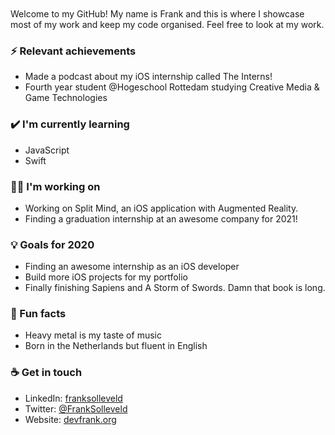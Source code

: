 <br>
<br>
Welcome to my GitHub! My name is Frank and this is where I showcase most of my work and keep my code organised. Feel free to look at my work.

### ⚡ Relevant achievements
- Made a podcast about my iOS internship called The Interns!
- Fourth year student @Hogeschool Rottedam studying Creative Media & Game Technologies


### ✔️ I'm currently learning
- JavaScript
- Swift

### 👩‍💻 I'm working on
- Working on Split Mind, an iOS application with Augmented Reality.
- Finding a graduation internship at an awesome company for 2021!

### 💡 Goals for 2020
- Finding an awesome internship as an iOS developer
- Build more iOS projects for my portfolio
- Finally finishing Sapiens and A Storm of Swords. Damn that book is long.

### 🌴 Fun facts
- Heavy metal is my taste of music
- Born in the Netherlands but fluent in English

### ☕ Get in touch
- LinkedIn: <a href = "https://www.linkedin.com/in/franksolleveld/">franksolleveld</a>
- Twitter: <a href = "https://twitter.com/FrankSolleveld">@FrankSolleveld</a>
- Website: <a href = "https://devfrank.org">devfrank.org</a>
<br>
<br>
